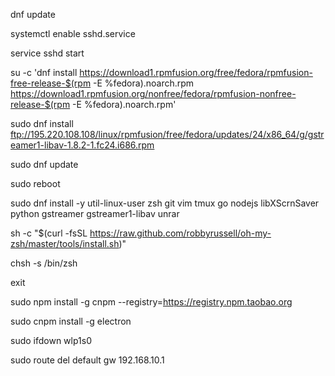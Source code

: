 dnf update

systemctl enable sshd.service

service sshd start

su -c 'dnf install https://download1.rpmfusion.org/free/fedora/rpmfusion-free-release-$(rpm -E %fedora).noarch.rpm https://download1.rpmfusion.org/nonfree/fedora/rpmfusion-nonfree-release-$(rpm -E %fedora).noarch.rpm'

sudo dnf install ftp://195.220.108.108/linux/rpmfusion/free/fedora/updates/24/x86_64/g/gstreamer1-libav-1.8.2-1.fc24.i686.rpm

sudo dnf update

sudo reboot

sudo dnf install -y util-linux-user zsh git vim tmux go nodejs libXScrnSaver python gstreamer gstreamer1-libav unrar

sh -c "$(curl -fsSL https://raw.github.com/robbyrussell/oh-my-zsh/master/tools/install.sh)"

chsh -s /bin/zsh

exit

sudo npm install -g cnpm --registry=https://registry.npm.taobao.org

sudo cnpm install -g electron

sudo ifdown wlp1s0

sudo route del default gw 192.168.10.1